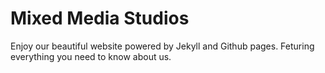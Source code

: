 # Mixed Media Studios
Enjoy our beautiful website powered by Jekyll and Github pages. Feturing everything you need to know about us.

